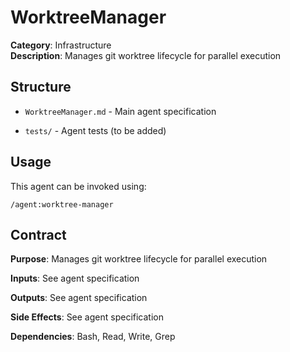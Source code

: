 # WorktreeManager

**Category**: Infrastructure  
**Description**: Manages git worktree lifecycle for parallel execution

## Structure

- `WorktreeManager.md` - Main agent specification

- `tests/` - Agent tests (to be added)

## Usage

This agent can be invoked using:
```
/agent:worktree-manager
```

## Contract

**Purpose**: Manages git worktree lifecycle for parallel execution

**Inputs**: See agent specification

**Outputs**: See agent specification

**Side Effects**: See agent specification

**Dependencies**: Bash, Read, Write, Grep
